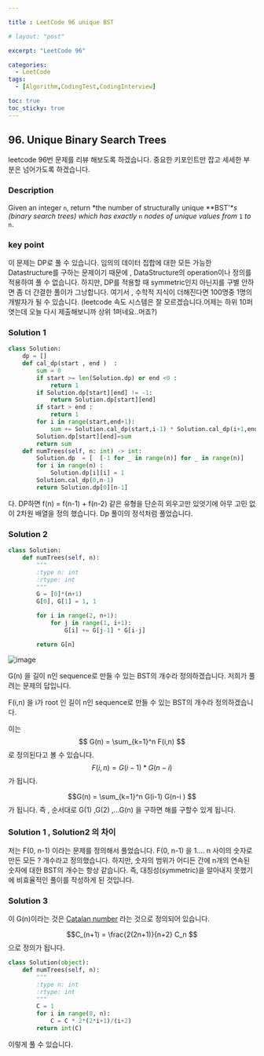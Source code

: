 ```yaml
---

title : LeetCode 96 unique BST

# layout: "post"

excerpt: "LeetCode 96"

categories:
  - LeetCode
tags:
  - [Algorithm,CodingTest,CodingInterview]

toc: true
toc_sticky: true
---
```

## 96. Unique Binary Search Trees

leetcode 96번 문제를 리뷰 해보도록 하겠습니다. 중요한 키포인트만 잡고 세세한 부분은 넘어가도록 하겠습니다.



### Description

Given an integer `n`, return *the number of structurally unique **BST'**s (binary search trees) which has exactly* `n` *nodes of unique values from* `1` *to* `n`.

### key point

이 문제는 DP로 풀 수 있습니다. 임의의 데이터 집합에 대한 모든 가능한 Datastructure를 구하는 문제이기 때문에 , DataStructure의 operation이나 정의를 적용하여 풀 수 없습니다. 하지만, DP를 적용할 때 symmetric인지 아닌지를 구별 안하면 좀 더 간결한 풀이가 그낭합니다. 여기서 , 수학적 지식이 더해진다면 100명중 1명의 개발자가 될 수 있습니다. (leetcode 속도 시스템은 잘 모르겠습니다.어제는 하위 10퍼엿는데 오늘 다시 제출해보니까 상위 1퍼네요..머죠?)



### Solution 1

```python
class Solution:
    dp = []
    def cal_dp(start , end )  :
        sum = 0
        if start >= len(Solution.dp) or end <0 :
            return 1
        if Solution.dp[start][end] != -1:
            return Solution.dp[start][end]
        if start > end :
            return 1
        for i in range(start,end+1):
            sum += Solution.cal_dp(start,i-1) * Solution.cal_dp(i+1,end)
        Solution.dp[start][end]=sum       
        return sum
    def numTrees(self, n: int) -> int:
        Solution.dp  = [  [-1 for _ in range(n)] for _ in range(n)]
        for i in range(n) :
            Solution.dp[i][i] = 1
        Solution.cal_dp(0,n-1)
        return Solution.dp[0][n-1]
```



다. DP하면 f(n) = f(n-1) + f(n-2) 같은 유형을 단순히 외우고만 있엇기에 아무 고민 없이 2차원 배열을 정의 했습니다.   Dp 풀이의 정석처럼 풀었습니다.



### Solution 2

```python
class Solution:
    def numTrees(self, n):
        """
        :type n: int
        :rtype: int
        """
        G = [0]*(n+1)
        G[0], G[1] = 1, 1

        for i in range(2, n+1):
            for j in range(1, i+1):
                G[i] += G[j-1] * G[i-j]

        return G[n]
```



![image](https://user-images.githubusercontent.com/50165842/144710655-18937655-8acf-4e64-9a1b-c554f72d4e7f.png)



G(n) 을 길이 n인 sequence로 만들 수 있는 BST의 개수라 정의하겠습니다. 저희가 풀려는 문제의 답입니다. 

F(i,n) 을 i가 root 인 길이 n인 sequence로 만들 수 있는 BST의 개수라 정의하겠습니다.

이는 $$ G(n) = \sum_{k=1}^n F(i,n) $$ 로 정의된다고 볼 수 있습니다.   $$ F(i,n) = G(i-1) * G(n-i ) $$가 됩니다.

$$G(n) = \sum_{k=1}^n G(i-1) G(n-i ) $$ 가 됩니다. 즉 , 순서대로 G(1) ,G(2) ,...G(n) 을 구하면 해를 구할수 있게 됩니다.



### Solution 1 , Solution2  의 차이

저는 F(0, n-1) 이라는 문제를 정의해서 풀었습니다. F(0, n-1) 을 1…. n 사이의 숫자로 만든 모든 ? 개수라고 정의했습니다. 하지만, 숫자의 범위가 어디든 간에 n개의 연속된 숫자에 대한 BST의 개수는 항상 같습니다. 즉, 대칭성(symmetric)을 알아내지 못했기에  비효율적인 풀이를 작성하게 된 것입니다.





### Solution 3



이 G(n)이라는 것은 [Catalan number](https://en.wikipedia.org/wiki/Catalan_number) 라는 것으로 정의되어 있습니다.

$$C_(n+1) = \frac{2(2n+1)}{n+2} C_n $$ 으로 정의가 됩니다.

```python
class Solution(object):
    def numTrees(self, n):
        """
        :type n: int
        :rtype: int
        """
        C = 1
        for i in range(0, n):
            C = C * 2*(2*i+1)/(i+2)
        return int(C)
```

이렇게 풀 수 있습니다.